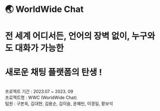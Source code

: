 # 🌏 WorldWide Chat<br/>
# 전 세계 어디서든, 언어의 장벽 없이, 누구와도 대화가 가능한 <br/>
# 새로운 채팅 플랫폼의 탄생 !<br/>
<br/>
프로젝트 기간 : 2023.07 ~ 2023. 09 <br/>
프로젝트명 : WWC (WorldWide Chat) <br/>
팀원 : 구본욱, 김대현, 김용순, 김이슬, 윤혜빈, 이경일, 황보석 <br/>
 <br/>
 

